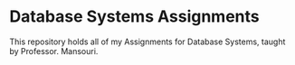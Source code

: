 # Database Systems Assignments

This repository holds all of my Assignments for Database Systems, taught by Professor. Mansouri.